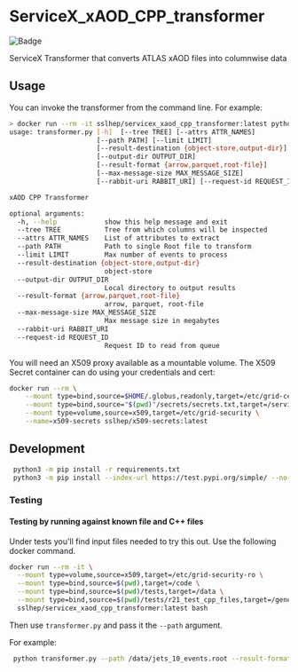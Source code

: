 # ServiceX_xAOD_CPP_transformer

![Badge](https://github.com/ssl-hep/ServiceX_xAOD_CPP_transformer/workflows/Docker%20Hub/badge.svg)

ServiceX Transformer that converts ATLAS xAOD files into columnwise data

## Usage

You can invoke the transformer from the command line. For example:

```bash
> docker run --rm -it sslhep/servicex_xaod_cpp_transformer:latest python transformer.py --help
usage: transformer.py [-h]  [--tree TREE] [--attrs ATTR_NAMES]
                      [--path PATH] [--limit LIMIT]
                      [--result-destination {object-store,output-dir}]
                      [--output-dir OUTPUT_DIR]
                      [--result-format {arrow,parquet,root-file}]
                      [--max-message-size MAX_MESSAGE_SIZE]
                      [--rabbit-uri RABBIT_URI] [--request-id REQUEST_ID]

xAOD CPP Transformer

optional arguments:
  -h, --help            show this help message and exit
  --tree TREE           Tree from which columns will be inspected
  --attrs ATTR_NAMES    List of attributes to extract
  --path PATH           Path to single Root file to transform
  --limit LIMIT         Max number of events to process
  --result-destination {object-store,output-dir}
                        object-store
  --output-dir OUTPUT_DIR
                        Local directory to output results
  --result-format {arrow,parquet,root-file}
                        arrow, parquet, root-file
  --max-message-size MAX_MESSAGE_SIZE
                        Max message size in megabytes
  --rabbit-uri RABBIT_URI
  --request-id REQUEST_ID
                        Request ID to read from queue
```

You will need an X509 proxy available as a mountable volume. The X509 Secret
container can do using your credentials and cert:

```bash
docker run --rm \
    --mount type=bind,source=$HOME/.globus,readonly,target=/etc/grid-certs \
    --mount type=bind,source="$(pwd)"/secrets/secrets.txt,target=/servicex/secrets.txt \
    --mount type=volume,source=x509,target=/etc/grid-security \
    --name=x509-secrets sslhep/x509-secrets:latest
```

## Development

```bash
 python3 -m pip install -r requirements.txt
 python3 -m pip install --index-url https://test.pypi.org/simple/ --no-deps servicex
```

### Testing

#### Testing by running against known file and C++ files

Under tests you'll find input files needed to try this out. Use the following docker command.

```bash
docker run --rm -it \
  --mount type=volume,source=x509,target=/etc/grid-security-ro \
  --mount type=bind,source=$(pwd),target=/code \
  --mount type=bind,source=$(pwd)/tests,target=/data \
  --mount type=bind,source=$(pwd)/tests/r21_test_cpp_files,target=/generated,readonly \
  sslhep/servicex_xaod_cpp_transformer:latest bash
```

Then use `transformer.py` and pass it the `--path` argument.

For example:

```bash
 python transformer.py --path /data/jets_10_events.root --result-format root-file --output-dir /tmp --result-destination output-dir
```
